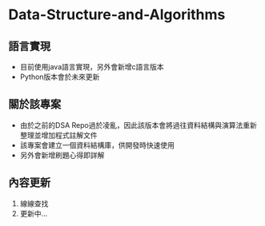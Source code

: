 # Data-Structure-and-Algorithms

## 語言實現
- 目前使用java語言實現，另外會新增c語言版本
- Python版本會於未來更新

## 關於該專案
- 由於之前的DSA Repo過於凌亂，因此該版本會將過往資料結構與演算法重新整理並增加程式註解文件
- 該專案會建立一個資料結構庫，供開發時快速使用
- 另外會新增刷題心得即詳解

## 內容更新
1. 線線查找
2. 更新中...
